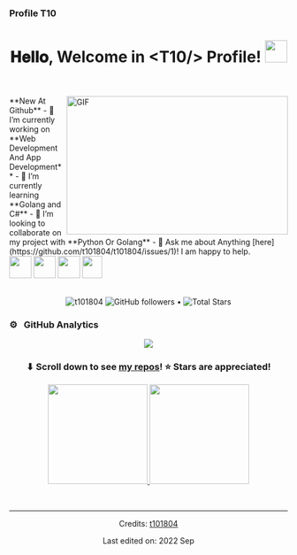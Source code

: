 ### Profile T10

<h1 align="center">
  𝐇𝐞𝐥𝐥𝐨, Welcome in &lt;T10/&gt; Profile!
  <a target="_blank">
    <img src="https://github.com/JayantGoel001/JayantGoel001/blob/master/GIF/Hi.gif" width="40px" />
  </a>
</h1>

<br/>
<br/>
<a target="_blank">
  <img align="right" height="250" width="400" alt="GIF" src="https://64.media.tumblr.com/b571cf60181129e78a2c5985b443851e/tumblr_pky1ntVRAF1v059coo1_540.gif">
</a>
**New At Github**
- 🔭 I’m currently working on **Web Development And App Development**
- 🌱 I’m currently learning **Golang and C#**
- 👯 I’m looking to collaborate on my project with **Python Or Golang**
- 💬 Ask me about Anything [here](https://github.com/t101804/t101804/issues/1)! I am happy to help.
<br>
<code><img height="40" width="40" src="https://blog.golang.org/go-brand/Go-Logo/SVG/Go-Logo_Blue.svg"></code>
<code><img height="40" width="40" src="https://brandeps.com/logo-download/C/C-Sharp-logo-vector-01.svg"></code>
<code><img height="40" width="40" src="https://cdn.iconscout.com/icon/free/png-256/css-131-722685.png"></code>
<code><img height="40" width="36" src="https://s3.dualstack.us-east-2.amazonaws.com/pythondotorg-assets/media/community/logos/python-logo-only.png"></code>


<br/>
<br/>


<p align="center">  
  <img src="https://komarev.com/ghpvc/?username=t101804" alt="t101804" />
  <img alt="GitHub followers" src="https://img.shields.io/github/followers/t101804?label=Followers&style=social"> •   
  <img src="https://img.shields.io/github/stars/t101804?label=Stars" alt="Total Stars">
</p>




### ⚙️ &nbsp; GitHub Analytics
<p align="center">
  <a href="https://github.com/t101804/github-readme-streak-stats">
    <img src="https://github-readme-streak-stats.herokuapp.com/?user=t101804#version3"/>
  </a>
</p>

<h3 align="center">⬇ Scroll down to see <a href="https://github.com/t101804?tab=repositories">my repos</a>! ⭐ Stars are appreciated!</h3>


<p align="center">
<a href="https://github.com/t101804">
  <img height="180em" src="https://github-readme-stats-eight-theta.vercel.app/api?username=t101804&show_icons=true&theme=vue-light&include_all_commits=true&count_private=true" />
  <img height="180em" src="https://github-readme-stats-eight-theta.vercel.app/api/top-langs/?username=t101804&layout=compact&exclude_lang=java+r&theme=vue-light&include_all_commits=true&count_private=true" />
</a>
</p>



<div align="center">


<br/>






------
Credits: [t101804](https://github.com/t101804)

Last edited on: 2022 Sep
